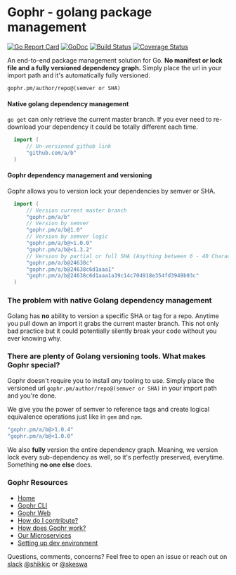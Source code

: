 
# Gophr - golang package management
[![Go Report Card](https://goreportcard.com/badge/github.com/gophr-pm/gophr)](https://goreportcard.com/report/github.com/gophr-pm/gophr)
[![GoDoc](https://godoc.org/github.com/gophr-pm/gophr/lib?status.svg)](https://godoc.org/github.com/gophr-pm/gophr/lib)
[![Build Status](https://travis-ci.org/gophr-pm/gophr.svg?branch=master)](https://travis-ci.org/gophr-pm/gophr)
[![Coverage Status](https://coveralls.io/repos/github/gophr-pm/gophr/badge.svg?branch=master)](https://coveralls.io/github/gophr-pm/gophr?branch=master)

An end-to-end package management solution for Go. **No manifest or lock file and a fully versioned dependency graph.** Simply place the url in your import path and it's automatically fully versioned.

`
gophr.pm/author/repo@(semver or SHA)
`

#### Native golang dependency management
`go get` can only retrieve the current master branch. If you ever need to re-download your dependency it could be totally different each time.
```go
  import (
      // Un-versioned github link
      "github.com/a/b"
  )
```

#### Gophr dependency management and versioning
Gophr allows you to version lock your dependencies by semver or SHA.
```go
  import (
      // Version current master branch
      "gophr.pm/a/b"
      // Version by semver
      "gophr.pm/a/b@1.0"
      // Version by semver logic
      "gophr.pm/a/b@>1.0.0"
      "gophr.pm/a/b@<1.3.2"
      // Version by partial or full SHA (Anything between 6 - 40 Characters)
      "gophr.pm/a/b@24638c"
      "gophr.pm/a/b@24638c6d1aaa1"
      "gophr.pm/a/b@24638c6d1aaa1a39c14c704918e354fd3949b93c"
  )
```

### The problem with native Golang dependency management
Golang has **no** ability to version a specific SHA or tag for a repo. Anytime you pull down an import it grabs the current master branch. This not only bad practice but it could potentially silently break your code without you ever knowing why.

### There are plenty of Golang versioning tools. What makes Gophr special?

Gophr doesn't require you to install _any_ tooling to use. Simply place the versioned url `gophr.pm/author/repo@(semver or SHA)` in your import path and you're done.

We give you the power of semver to reference tags and create logical equivalence operations just like in `gem` and `npm`.

```go
"gophr.pm/a/b@>1.0.4"
"gophr.pm/a/b@<1.0.0"
```

We also **fully** version the entire dependency graph. Meaning, we version lock every sub-dependency as well, so it's perfectly preserved, everytime. Something **no one else** does.

### Gophr Resources
- [Home](https://github.com/gophr-pm/gophr/wiki)
- [Gophr CLI](https://github.com/gophr-pm/gophr/wiki/Gophr-CLI)
- [Gophr Web](https://github.com/gophr-pm/gophr/wiki/Gophr-Web)
- [How do I contribute?](https://github.com/gophr-pm/gophr/wiki/How-do-I-contribute%3F)
- [How does Gophr work?](https://github.com/gophr-pm/gophr/wiki/How-does-Gophr-work%3F)
- [Our Microservices](https://github.com/gophr-pm/gophr/wiki/Our-Microservices)
- [Setting up dev environment](https://github.com/gophr-pm/gophr/wiki/Setting-up-dev-environment)

Questions, comments, concerns? Feel free to open an issue or reach out on [slack](http://gophrpm.slack.com) [@shikkic](https://github.com/shikkic) or [@skeswa](https://github.com/skeswa)
